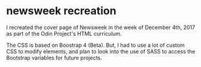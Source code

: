 # newsweek recreation

I recreated the cover page of Newsweek in the week of December 4th, 2017 as part of the Odin Project's HTML curriculum.

The CSS is based on Boostrap 4 (Beta).  But, I had to use a lot of custom CSS to modify elements, and plan to look into the use of SASS to access the Bootstrap variables for future projects.
